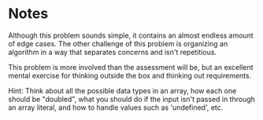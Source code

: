 # Notes

Although this problem sounds simple, it contains an almost endless amount of edge cases. The other challenge of this problem is organizing an algorithm in a way that separates concerns and isn't repetitious. 

This problem is more involved than the assessment will be, but an excellent mental exercise for thinking outside the box and thinking out requirements.

Hint: Think about all the possible data types in an array, how each one should be "doubled", what you should do if the input isn't passed in through an array literal, and how to handle values such as 'undefined', etc.